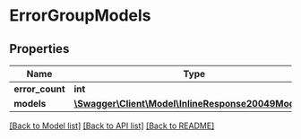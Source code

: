 # ErrorGroupModels

## Properties
Name | Type | Description | Notes
------------ | ------------- | ------------- | -------------
**error_count** | **int** |  | [optional] 
**models** | [**\Swagger\Client\Model\InlineResponse20049Models[]**](InlineResponse20049Models.md) |  | [optional] 

[[Back to Model list]](../README.md#documentation-for-models) [[Back to API list]](../README.md#documentation-for-api-endpoints) [[Back to README]](../README.md)


